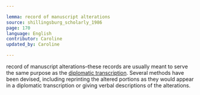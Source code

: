 ```yaml
---

lemma: record of manuscript alterations
source: shillingsburg_scholarly_1986
page: 170
language: English
contributor: Caroline
updated_by: Caroline

---
```


record of manuscript alterations–these records are usually meant to serve the same purpose as the [diplomatic transcription](transcriptionDiplomatic.html). Several methods have been devised, including reprinting the altered portions as they would appear in a diplomatic transcription or giving verbal descriptions of the alterations.

